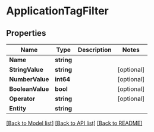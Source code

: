# ApplicationTagFilter

## Properties

Name | Type | Description | Notes
------------ | ------------- | ------------- | -------------
**Name** | **string** |  | 
**StringValue** | **string** |  | [optional] 
**NumberValue** | **int64** |  | [optional] 
**BooleanValue** | **bool** |  | [optional] 
**Operator** | **string** |  | [optional] 
**Entity** | **string** |  | 

[[Back to Model list]](../README.md#documentation-for-models) [[Back to API list]](../README.md#documentation-for-api-endpoints) [[Back to README]](../README.md)


